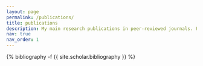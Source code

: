 ```yaml
---
layout: page
permalink: /publications/
title: publications
description: My main research publications in peer-reviewed journals. For a complete list you can check my <a href='https://scholar.google.com/citations?user=33jW5MgAAAAJ&hl=pt-BR'>Google Scholar Page</a>.
nav: true
nav_order: 1
---
```

<!-- _pages/publications.md -->
<div class="publications">

{% bibliography -f {{ site.scholar.bibliography }} %}

</div>
